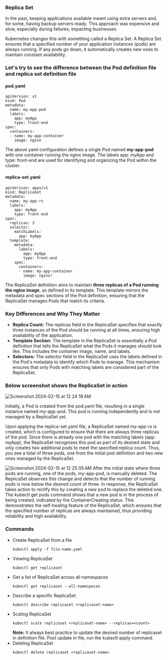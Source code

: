 ### Replica Set
In the past, keeping applications available meant using extra servers and, for some, having backup servers ready. 
This approach was expensive and slow, especially during failures, impacting businesses.

Kubernetes changes this with something called a Replica Set. A Replica Set ensures that a specified number of your application instances (pods) are always running. 
If any pods go down, it automatically creates new ones to maintain constant availability.

### Let's try to see the difference between the Pod definition file and replica set definition file
#### pod.yaml
```
apiVersion: v1
kind: Pod
metadata:
  name: my-app-pod
  labels:
    app: myApp
    type: front-end
spec:
  containers:
  - name: my-app-container
    image: nginx
```
The above yaml configuration defines a single Pod named **my-app-pod** with one container running the nginx image. 
The labels app: myApp and type: front-end are used for identifying and organizing the Pod within the cluster.

#### replica-set.yaml
```
apiVersion: apps/v1
kind: ReplicaSet
metadata:
  name: my-app-rs
  labels:
    app: myApp
    type: front-end
spec:
  replicas: 3
  selector:
    matchLabels:
      app: myApp
  template:
    metadata:
      labels:
        app: myApp
        type: front-end
    spec:
      containers:
      - name: my-app-container
        image: nginx!
```
The ReplicaSet definition aims to maintain **three replicas of a Pod running the nginx image**, as defined in its template. 
This template mirrors the metadata and spec sections of the Pod definition, ensuring that the ReplicaSet manages Pods that match its criteria.

### Key Differences and Why They Matter
- **Replica Count:** The replicas field in the ReplicaSet specifies that exactly three instances of the Pod should be running at all times, ensuring high availability of the application.
- **Template Section:** The template in the ReplicaSet is essentially a Pod definition that tells the ReplicaSet what the Pods it manages should look like. This includes the container image, name, and labels.
- **Selectors:** The selector field in the ReplicaSet uses the labels defined in the Pod's metadata to identify which Pods to manage. This mechanism ensures that only Pods with matching labels are considered part of the ReplicaSet.

### Below screenshot shows the ReplicaSet in action
![Screenshot 2024-02-15 at 12 24 18 AM](https://github.com/SalikeHassan/Kubernetes_Notes/assets/18566830/bb205464-9764-4ecb-9fab-b6f93ef83eb5)

Initially, a Pod is created from the pod.yaml file, resulting in a single instance named my-app-pod. This pod is running independently and is not managed by a ReplicaSet yet.

Upon applying the replica-set.yaml file, a ReplicaSet named my-app-rs is created, which is configured to ensure that there are always three replicas of the pod. 
Since there is already one pod with the matching labels (app: myApp), the ReplicaSet recognizes this pod as part of its desired state and only creates two additional pods to meet the specified replica count. 
Thus, you see a total of three pods, one from the initial pod definition and two new ones managed by the ReplicaSet.

![Screenshot 2024-02-15 at 12 25 05 AM](https://github.com/SalikeHassan/Kubernetes_Notes/assets/18566830/4da986e7-ad1c-42e9-905d-d098988b4632)
After the initial state where three pods are running, one of the pods, my-app-pod, is manually deleted. 
The ReplicaSet observes this change and detects that the number of running pods is now below the desired count of three. 
In response, the ReplicaSet takes action to rectify this by creating a new pod to replace the deleted one. 
The kubectl get pods command shows that a new pod is in the process of being created, indicated by the ContainerCreating status. 
This demonstrates the self-healing feature of the ReplicaSet, which ensures that the specified number of replicas are always maintained, 
thus providing reliability and high availability.

### Commands
- Create ReplicaSet from a file
  ```
  kubectl apply -f file-name.yaml
  ```
- Viewing ReplicaSet <br>
  ```
  kubectl get replicaset
   ```
- Get a list of ReplicaSet across all namespaces <br>
  ```
  kubectl get replicaset --all-namespaces
  ```
- Describe a specific ReplicaSet <br>
  ```
  kubectl describe replicaset <replicaset-name>
  ```
- Scaling ReplicaSet <br>
  ```
  kubectl scale replicaset <replicaset-name> --replicas=<count>
  ```
  **Note:** It always best practice to update the desired number of replicaset in definition file. Post update in file, run the kubectl apply command.
- Deleting ReplicaSet <br>
  ```
  kubectl delete replicaset <replicaset-name>
  ```
